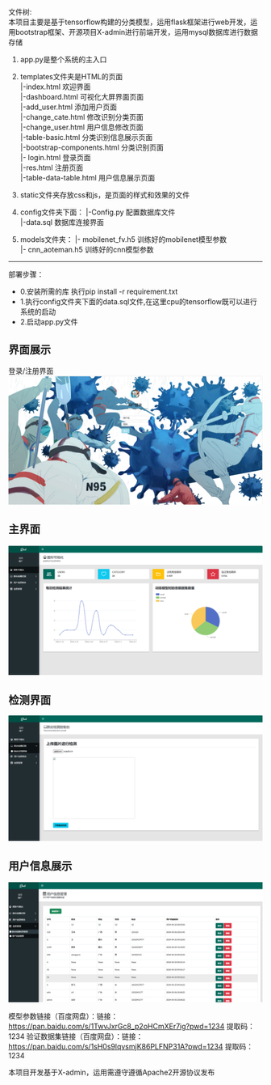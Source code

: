 文件树:<br>
本项目主要是基于tensorflow构建的分类模型，运用flask框架进行web开发，运用bootstrap框架、开源项目X-admin进行前端开发，运用mysql数据库进行数据存储<br>
1)  app.py是整个系统的主入口<br>
2)  templates文件夹是HTML的页面<br>
     |-index.html 欢迎界面<br> 
     |-dashboard.html 可视化大屏界面页面<br>
     |-add_user.html 添加用户页面<br>
     |-change_cate.html 修改识别分类页面<br>
     |-change_user.html 用户信息修改页面<br>
     |-table-basic.html 分类识别信息展示页面<br>
     |-bootstrap-components.html 分类识别页面<br>
     |- login.html 登录页面<br>
     |-res.html  注册页面<br>
     |-table-data-table.html  用户信息展示页面<br>
   
3)  static文件夹存放css和js，是页面的样式和效果的文件<br>
4) config文件夹下面：
     |-Config.py 配置数据库文件<br>
     |-data.sql 数据库连接界面<br>
5)  models文件夹：
     |- mobilenet_fv.h5 训练好的mobilenet模型参数<br>
     |- cnn_aoteman.h5 训练好的cnn模型参数<br>

<hr>

部署步骤：<br>
* 0.安装所需的库 执行pip install -r requirement.txt<br>
* 1.执行config文件夹下面的data.sql文件,在这里cpu的tensorflow既可以进行系统的启动
* 2.启动app.py文件


## 界面展示
登录/注册界面
![alt text](image.png)
## 主界面
![alt text](image-1.png)
## 检测界面
![alt text](image-2.png)
## 用户信息展示
![alt text](image-3.png)

模型参数链接（百度网盘）：链接：https://pan.baidu.com/s/1TwvJxrGc8_p2oHCmXEr7ig?pwd=1234 
提取码：1234 
验证数据集链接（百度网盘）：链接：https://pan.baidu.com/s/1sH0s9lqvsmjK86PLFNP31A?pwd=1234 
提取码：1234


本项目开发基于X-admin，运用需遵守遵循Apache2开源协议发布

